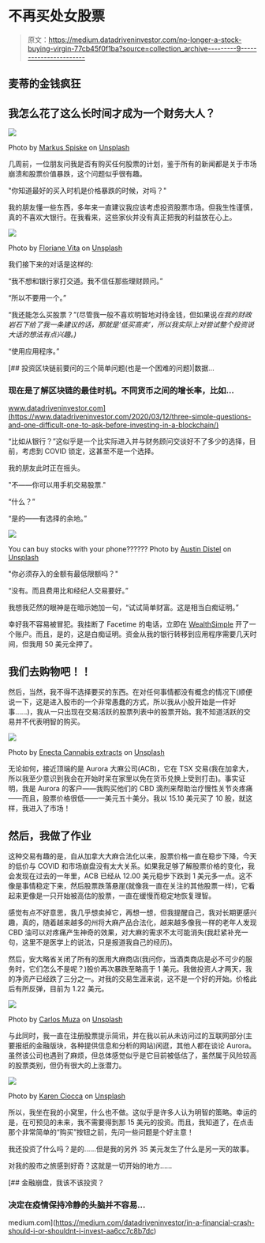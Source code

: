 # 不再买处女股票

> 原文：<https://medium.datadriveninvestor.com/no-longer-a-stock-buying-virgin-77cb45f0f1ba?source=collection_archive---------9----------------------->

## 麦蒂的金钱疯狂

## 我怎么花了这么长时间才成为一个财务大人？

![](img/ca1c20cd1f1d30eddcc47059fc6d5a6a.png)

Photo by [Markus Spiske](https://unsplash.com/@markusspiske?utm_source=medium&utm_medium=referral) on [Unsplash](https://unsplash.com?utm_source=medium&utm_medium=referral)

几周前，一位朋友问我是否有购买任何股票的计划，鉴于所有的新闻都是关于市场崩溃和股票价值暴跌，这个问题似乎很有趣。

"你知道最好的买入时机是价格暴跌的时候，对吗？"

我的朋友懂一些东西，多年来一直建议我应该考虑投资股票市场。但我生性谨慎，真的不喜欢大银行。在我看来，这些家伙并没有真正把我的利益放在心上。

![](img/1e1b5cc03c6ee5e99c735486bf8fee51.png)

Photo by [Floriane Vita](https://unsplash.com/@flo_?utm_source=medium&utm_medium=referral) on [Unsplash](https://unsplash.com?utm_source=medium&utm_medium=referral)

我们接下来的对话是这样的:

“我不想和银行家打交道。我不信任那些理财顾问。”

“所以不要用一个。”

“我还能怎么买股票？”(尽管我一般不喜欢明智地对待金钱，但如果说*在我的财政岩石下给了我一条建议的话，那就是‘低买高卖’，所以我实际上对尝试整个投资说大话的想法有点兴趣。)*

“使用应用程序。”

[](https://www.datadriveninvestor.com/2020/03/12/three-simple-questions-and-one-difficult-one-to-ask-before-investing-in-a-blockchain/) [## 投资区块链前要问的三个简单问题(也是一个困难的问题)|数据…

### 现在是了解区块链的最佳时机。不同货币之间的增长率，比如…

www.datadriveninvestor.com](https://www.datadriveninvestor.com/2020/03/12/three-simple-questions-and-one-difficult-one-to-ask-before-investing-in-a-blockchain/) 

“比如从银行？”这似乎是一个比实际进入并与财务顾问交谈好不了多少的选择，目前，考虑到 COVID 锁定，这甚至不是一个选择。

我的朋友此时正在摇头。

"不——你可以用手机交易股票."

“什么？”

“是的——有选择的余地。”

![](img/46a497f19193e2e45b44f9ac00dca671.png)

You can buy stocks with your phone?????? Photo by [Austin Distel](https://unsplash.com/@austindistel?utm_source=medium&utm_medium=referral) on [Unsplash](https://unsplash.com?utm_source=medium&utm_medium=referral)

"你必须存入的金额有最低限额吗？"

“没有。而且费用比和经纪人交易要好。”

我想我茫然的眼神是在暗示她加一句，“试试简单财富。这是相当白痴证明。”

幸好我不容易被冒犯。我挂断了 Facetime 的电话，立即在 [WealthSimple](https://www.wealthsimple.com/en-ca/product/trade/) 开了一个账户。而且，是的，这是白痴证明。资金从我的银行转移到应用程序需要几天时间，但我用 50 美元全押了。

## 我们去购物吧！！

然后，当然，我不得不选择要买的东西。在对任何事情都没有概念的情况下(顺便说一下，这是进入股市的一个非常愚蠢的方式，所以我从小股开始是一件好事……)，我从一只出现在交易活跃的股票列表中的股票开始。我不知道活跃的交易并不代表明智的购买。

![](img/65cd6d4b78977b7483449950137d6bde.png)

Photo by [Enecta Cannabis extracts](https://unsplash.com/@enecta?utm_source=medium&utm_medium=referral) on [Unsplash](https://unsplash.com?utm_source=medium&utm_medium=referral)

无论如何，接近顶端的是 Aurora 大麻公司(ACB)，它在 TSX 交易(我在加拿大，所以我至少意识到我会在开始时呆在家里以免在货币兑换上受到打击)。事实证明，我是 Aurora 的客户——我购买他们的 CBD 滴剂来帮助治疗慢性关节炎疼痛——而且，股票价格很低——一美元五十美分。我以 15.10 美元买了 10 股，就这样，我进入了市场！

## 然后，我做了作业

这种交易有趣的是，自从加拿大大麻合法化以来，股票价格一直在稳步下降，今天的低价与 COVID 和市场崩盘没有太大关系。如果我足够了解股票价格的变化，我会发现在过去的一年里，ACB 已经从 12.00 美元稳步下跌到 1 美元多一点。这不像是事情稳定下来，然后股票跌落悬崖(就像我一直在关注的其他股票一样)，它看起来更像是一只开始被高估的股票，一直在缓慢而稳定地恢复理智。

感觉有点不好意思，我几乎想卖掉它，再想一想，但我提醒自己，我对长期更感兴趣，真的，随着越来越多的州将大麻产品合法化，越来越多像我一样的老年人发现 CBD 油可以对疼痛产生神奇的效果，对大麻的需求不太可能消失(我赶紧补充一句，这里不是医学上的说法，只是报道我自己的经历)。

然后，安大略省关闭了所有的医用大麻商店(我问你，当酒类商店是必不可少的服务时，它们怎么不是呢？)股价再次暴跌至略高于 1 美元。我做投资人才两天，我的净资产已经跌了三分之一。对我的交易生涯来说，这不是一个好的开始。价格此后有所反弹，目前为 1.22 美元。

![](img/7136b5b171d41bfafb81610f0b3f5309.png)

Photo by [Carlos Muza](https://unsplash.com/@kmuza?utm_source=medium&utm_medium=referral) on [Unsplash](https://unsplash.com?utm_source=medium&utm_medium=referral)

与此同时，我一直在注册股票提示简讯，并在我以前从未访问过的互联网部分(主要报纸的金融版块，各种提供信息和分析的网站)闲逛，其他人都在谈论 Aurora。虽然该公司也遇到了麻烦，但总体感觉似乎是它目前被低估了，虽然属于风险较高的股票类别，但仍有很大的上涨潜力。

![](img/b049c5f0bd6f7825c6b689373bbcaee2.png)

Photo by [Karen Ciocca](https://unsplash.com/@kciocca?utm_source=medium&utm_medium=referral) on [Unsplash](https://unsplash.com?utm_source=medium&utm_medium=referral)

所以，我坐在我的小窝里，什么也不做。这似乎是许多人认为明智的策略。幸运的是，在可预见的未来，我不需要得到那 15 美元的投资。而且，我知道了，在点击那个非常简单的“购买”按钮之前，先问一些问题是个好主意！

我还投资了什么吗？是的……但是我的另外 35 美元发生了什么是另一天的故事。

对我的股市之旅感到好奇？这就是一切开始的地方……

[](https://medium.com/datadriveninvestor/in-a-financial-crash-should-i-or-shouldnt-i-invest-aa6cc7c8b7dc) [## 金融崩盘，我该不该投资？

### 决定在疫情保持冷静的头脑并不容易…

medium.com](https://medium.com/datadriveninvestor/in-a-financial-crash-should-i-or-shouldnt-i-invest-aa6cc7c8b7dc)